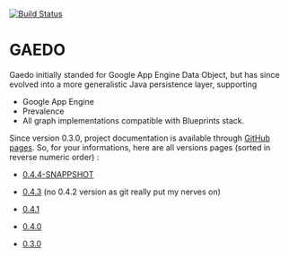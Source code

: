[![Build Status](https://buildhive.cloudbees.com/job/Riduidel/job/gaedo/badge/icon)](https://buildhive.cloudbees.com/job/Riduidel/job/gaedo/)

GAEDO
=====

Gaedo initially standed for Google App Engine Data Object, but has since evolved into a more generalistic Java persistence layer, supporting

* Google App Engine
* Prevalence
* All graph implementations compatible with Blueprints stack.

Since version 0.3.0, project documentation is available through [GitHub pages][1]. So, for your informations, here are all versions pages (sorted in reverse numeric order) : 

* [0.4.4-SNAPPSHOT][2]
* [0.4.3][3] (no 0.4.2 version as git really put my nerves on)
* [0.4.1][4]
* [0.4.0][5]
* [0.3.0][6]


  [1]: http://pages.github.com/
  [2]: http://riduidel.github.com/gaedo/site/0.4.4-SNAPSHOT/
  [3]: http://riduidel.github.com/gaedo/site/0.4.1/
  [4]: http://riduidel.github.com/gaedo/site/0.4.1/
  [5]: http://riduidel.github.com/gaedo/site/0.4.0/
  [6]: http://riduidel.github.com/gaedo/site/0.3.0/